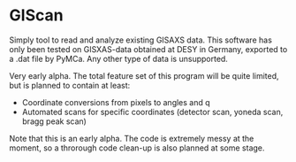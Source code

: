 # GIScan
Simply tool to read and analyze existing GISAXS data. 
This software has only been tested on GISXAS-data obtained at DESY in Germany, exported to a .dat file by PyMCa. Any other type of data is unsupported.

Very early alpha. 
The total feature set of this program will be quite limited, but is planned to contain at least:

* Coordinate conversions from pixels to angles and q
* Automated scans for specific coordinates (detector scan, yoneda scan, bragg peak scan)

Note that this is an early alpha. The code is extremely messy at the moment, so a throrough code clean-up is also planned at some stage.
